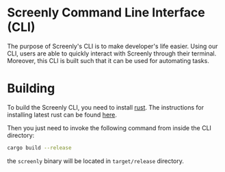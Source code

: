 # Screenly Command Line Interface (CLI)

The purpose of Screenly's CLI is to make developer's life easier. Using our CLI, users are able to quickly interact with Screenly through their terminal. Moreover, this CLI is built such that it can be used for automating tasks.

# Building

To build the Screenly CLI, you need to install [rust](https://www.rust-lang.org). The instructions for installing latest rust can be found [here](https://www.rust-lang.org/tools/install).

Then you just need to invoke the following command from inside the CLI directory:

```bash
cargo build --release
```

the `screenly` binary will be located in `target/release` directory.
